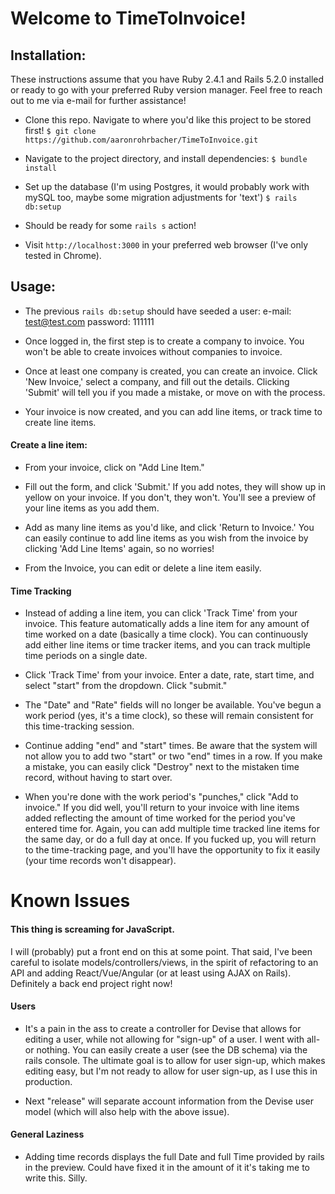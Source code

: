 # Welcome to TimeToInvoice!

## Installation:

These instructions assume that you have Ruby 2.4.1 and Rails 5.2.0 installed or ready to go with your preferred Ruby version manager. Feel free to reach out to me via e-mail for further assistance!

* Clone this repo. Navigate to where you'd like this project to be stored first!
`$ git clone https://github.com/aaronrohrbacher/TimeToInvoice.git`

* Navigate to the project directory, and install dependencies:
`$ bundle install`

* Set up the database (I'm using Postgres, it would probably work with mySQL too, maybe some migration adjustments for 'text')
`$ rails db:setup`

* Should be ready for some `rails s` action!

* Visit `http://localhost:3000` in your preferred web browser (I've only tested in Chrome).

## Usage:

* The previous `rails db:setup` should have seeded a user:
e-mail: test@test.com
password: 111111

* Once logged in, the first step is to create a company to invoice. You won't be able to create invoices without companies to invoice.

* Once at least one company is created, you can create an invoice. Click 'New Invoice,' select a company, and fill out the details. Clicking 'Submit' will tell you if you made a mistake, or move on with the process.

* Your invoice is now created, and you can add line items, or track time to create line items.

#### Create a line item:

* From your invoice, click on "Add Line Item."

* Fill out the form, and click 'Submit.' If you add notes, they will show up in yellow on your invoice. If you don't, they won't. You'll see a preview of your line items as you add them.

* Add as many line items as you'd like, and click 'Return to Invoice.' You can easily continue to add line items as you wish from the invoice by clicking 'Add Line Items' again, so no worries!

* From the Invoice, you can edit or delete a line item easily.

#### Time Tracking

* Instead of adding a line item, you can click 'Track Time' from your invoice. This feature automatically adds a line item for any amount of time worked on a date (basically a time clock). You can continuously add either line items or time tracker items, and you can track multiple time periods on a single date.

* Click 'Track Time' from your invoice. Enter a date, rate, start time, and select "start" from the dropdown. Click "submit."

* The "Date" and "Rate" fields will no longer be available. You've begun a work period (yes, it's a time clock), so these will remain consistent for this time-tracking session.

* Continue adding "end" and "start" times. Be aware that the system will not allow you to add two "start" or two "end" times in a row. If you make a mistake, you can easily click "Destroy" next to the mistaken time record, without having to start over.

* When you're done with the work period's "punches," click "Add to invoice." If you did well, you'll return to your invoice with line items added reflecting the amount of time worked for the period you've entered time for. Again, you can add multiple time tracked line items for the same day, or do a full day at once. If you fucked up, you will return to the time-tracking page, and you'll have the opportunity to fix it easily (your time records won't disappear).

# Known Issues

#### This thing is screaming for JavaScript.
I will (probably) put a front end on this at some point. That said, I've been careful to isolate models/controllers/views, in the spirit of refactoring to an API and adding React/Vue/Angular (or at least using AJAX on Rails). Definitely a back end project right now!

#### Users
* It's a pain in the ass to create a controller for Devise that allows for editing a user, while not allowing for "sign-up" of a user. I went with all-or nothing. You can easily create a user (see the DB schema) via the rails console. The ultimate goal is to allow for user sign-up, which makes editing easy, but I'm not ready to allow for user sign-up, as I use this in production.

* Next "release" will separate account information from the Devise user model (which will also help with the above issue).

#### General Laziness
* Adding time records displays the full Date and full Time provided by rails in the preview. Could have fixed it in the amount of it it's taking me to write this. Silly.

